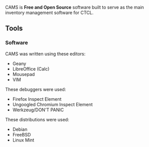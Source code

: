 CAMS is **Free and Open Source** software built to serve as the main inventory management software for CTCL.



## Tools

### Software 
CAMS was written using these editors:
- Geany 
- LibreOffice (Calc)
- Mousepad
- VIM

These debuggers were used:
- Firefox Inspect Element
- Ungoogled Chromium Inspect Element
- Werkzeug/DON'T PANIC

These distributions were used:
- Debian
- FreeBSD
- Linux Mint
